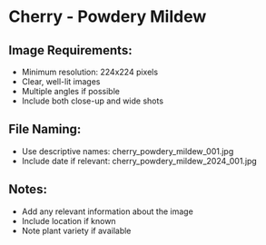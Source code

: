 # Cherry - Powdery Mildew

## Image Requirements:
- Minimum resolution: 224x224 pixels
- Clear, well-lit images
- Multiple angles if possible
- Include both close-up and wide shots

## File Naming:
- Use descriptive names: cherry_powdery_mildew_001.jpg
- Include date if relevant: cherry_powdery_mildew_2024_001.jpg

## Notes:
- Add any relevant information about the image
- Include location if known
- Note plant variety if available
